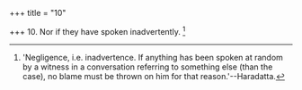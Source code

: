 +++
title = "10"

+++
10. Nor if they have spoken inadvertently. [^9] 


[^9]:  'Negligence, i.e. inadvertence. If anything has been spoken at random by a witness in a conversation referring to something else (than the case), no blame must be thrown on him for that reason.'--Haradatta.
